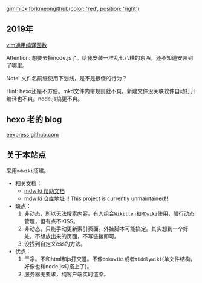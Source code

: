 [gimmick:forkmeongithub(color: 'red', position: 'right')](https://github.com/eexpress/wiki)

## 2019年

[vim通用编译函数](blog/2019/2019-04-02-vim动态执行编译.md)

Attention: 想要去掉node.js了。给我安装一堆乱七八糟的东西，还不知道安装到了哪里。

Note! 文件名前缀使用下划线，是不是很傻的行为？

Hint: hexo还是不方便。mkd文件内带规则就不爽。新建文件没关联软件自动打开编译也不爽。node.js搞更不爽。

## hexo 老的 blog
[eexpress.github.com](https://eexpress.github.io)

## 关于本站点

采用`mdwiki`搭建。

- 相关文档：
	- [mdwiki 帮助文档](https://dynalon.github.io/mdwiki/#!tutorials/github.md)
	- [mdwiki 仓库地址](https://github.com/Dynalon/mdwiki/) !! This project is currently unmaintained!!
- 缺点：
	1. 非动态，所以无法搜索内容。有人组合`Wikitten`和`MDwiki`使用，强行动态管理，但有点不KISS。
	1. 非动态，只能手动更新索引页面。外挂脚本可能搞定。其实想到一个好处，不想放出来的页面，不写链接即可。
	1. 没找到自定义css的方法。
- 优点：
	1. 干净。不和html和js打交道。不像`dokuwiki`或者`tiddlywiki`(单文件结构，好像也和node.js勾搭上了)。
	1. 服务器无要求，纯客户端实时渲染。
